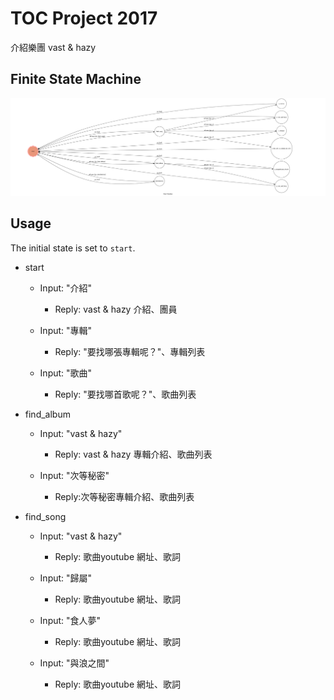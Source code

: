 # TOC Project 2017
介紹樂團 vast & hazy

## Finite State Machine
![fsm](./img/show-fsm.png)

## Usage
The initial state is set to `start`.

* start

	* Input: "介紹"
		* Reply: vast & hazy 介紹、團員

	* Input: "專輯"
		* Reply: "要找哪張專輯呢？"、專輯列表

	* Input: "歌曲"
		* Reply: "要找哪首歌呢？"、歌曲列表

* find_album

	* Input: "vast & hazy"
		* Reply: vast & hazy 專輯介紹、歌曲列表

	* Input: "次等秘密"
		* Reply:次等秘密專輯介紹、歌曲列表

* find_song

	* Input: "vast & hazy"
		* Reply: 歌曲youtube 網址、歌詞

	* Input: "歸屬"
		* Reply: 歌曲youtube 網址、歌詞
		
	* Input: "食人夢"
		* Reply: 歌曲youtube 網址、歌詞

	* Input: "與浪之間"
		* Reply: 歌曲youtube 網址、歌詞
